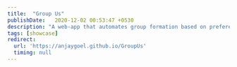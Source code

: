 ```yaml
---
title:  "Group Us"
publishDate:   2020-12-02 00:53:47 +0530
description: "A web-app that automates group formation based on preferences for projects/assignments etc."
tags: [showcase]
redirect:
  url: 'https://anjaygoel.github.io/GroupUs'
  timing: null
---
```

